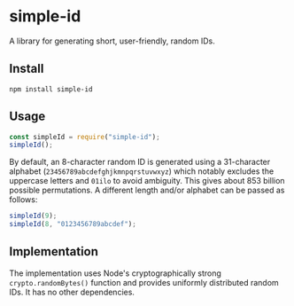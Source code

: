 # simple-id

A library for generating short, user-friendly, random IDs.

## Install

    npm install simple-id

## Usage

```javascript
const simpleId = require("simple-id");
simpleId();
```

By default, an 8-character random ID is generated using a 31-character alphabet
(`23456789abcdefghjkmnpqrstuvwxyz`) which notably excludes the uppercase
letters and `01ilo` to avoid ambiguity. This gives about 853 billion possible
permutations. A different length and/or alphabet can be passed as follows:

```javascript
simpleId(9);
simpleId(8, "0123456789abcdef");
```

## Implementation

The implementation uses Node's cryptographically strong `crypto.randomBytes()`
function and provides uniformly distributed random IDs. It has no other
dependencies.
